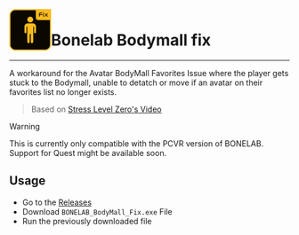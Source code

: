 <img align="left" width="75" height="75" src="https://raw.githubusercontent.com/Grafaffel/bonelab-bodymall-fix/main/assets/BL_icon.png">

# Bonelab Bodymall fix

---

A workaround for the Avatar BodyMall Favorites Issue where the player gets stuck to the Bodymall, unable to detatch or move if an avatar on their favorites list no longer exists.

> Based on [Stress Level Zero's Video](https://www.youtube.com/watch?v=ia4IL-OgwOY)

> [!WARNING]  
> This is currently only compatible with the PCVR version of BONELAB. Support for Quest might be available soon.

## Usage

- Go to the [Releases](https://github.com/Grafaffel/bonelab-bodymall-fix/releases/latest)
- Download `BONELAB_BodyMall_Fix.exe` File
- Run the previously downloaded file
